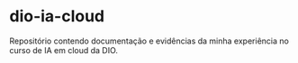 # dio-ia-cloud
Repositório contendo documentação e evidências da minha experiência no curso de IA em cloud da DIO.

